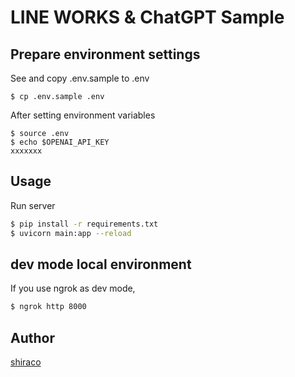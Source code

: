 LINE WORKS & ChatGPT Sample
====

## Prepare environment settings

See and copy .env.sample to .env
```
$ cp .env.sample .env
```

After setting environment variables
```
$ source .env
$ echo $OPENAI_API_KEY
xxxxxxx
```

## Usage

Run server
```sh
$ pip install -r requirements.txt
$ uvicorn main:app --reload
```

## dev mode local environment

If you use ngrok as dev mode,
```sh
$ ngrok http 8000
```

## Author

[shiraco](https://github.com/shiraco)